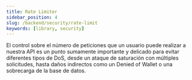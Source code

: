 ```yaml
---
title: Rate Limiter
sidebar_position: 4
slug: /backend/security/rate-limit
keywords: [library, security]
---
```


El control sobre el número de peticiones que un usuario puede realizar a nuestra API es un punto sumamente importante y delicado para evitar diferentes tipos de DoS, desde un ataque de saturación con múltiples solicitudes, hasta daños indirectos como un Denied of Wallet o una sobrecarga de la base de datos.
